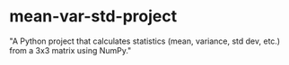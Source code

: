 # mean-var-std-project
"A Python project that calculates statistics (mean, variance, std dev, etc.) from a 3x3 matrix using NumPy."
